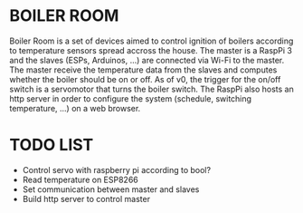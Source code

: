 # BOILER ROOM

Boiler Room is a set of devices aimed to control ignition of boilers according to temperature sensors spread accross the house. 
The master is a RaspPi 3 and the slaves (ESPs, Arduinos, ...) are connected via Wi-Fi to the master.
The master receive the temperature data from the slaves and computes whether the boiler should be on or off.
As of v0, the trigger for the on/off switch is a servomotor that turns the boiler switch.
The RaspPi also hosts an http server in order to configure the system (schedule, switching temperature, ...) on a web browser.

# TODO LIST

- Control servo with raspberry pi according to bool?
- Read temperature on ESP8266
- Set communication between master and slaves
- Build http server to control master
